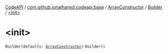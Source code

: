 [CodeAPI](../../../index.md) / [com.github.jonathanxd.codeapi.base](../../index.md) / [ArrayConstructor](../index.md) / [Builder](index.md) / [&lt;init&gt;](.)

# &lt;init&gt;

`Builder(defaults: `[`ArrayConstructor`](../index.md)`)`
`Builder()`